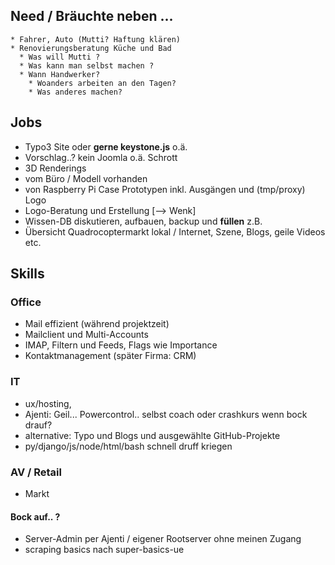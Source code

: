 
## Need / Bräuchte neben ...

<pre><code>* Fahrer, Auto (Mutti? Haftung klären)
* Renovierungsberatung Küche und Bad
  * Was will Mutti ?
  * Was kann man selbst machen ?
  * Wann Handwerker?
    * Woanders arbeiten an den Tagen?
    * Was anderes machen?</code></pre>

## Jobs
* Typo3 Site oder **gerne keystone.js** o.ä. 
 * Vorschlag..? kein Joomla o.ä. Schrott
* 3D Renderings 
 * vom Büro / Modell vorhanden
 * von Raspberry Pi Case Prototypen inkl. Ausgängen und (tmp/proxy) Logo
* Logo-Beratung und Erstellung [--> Wenk]
* Wissen-DB diskutieren, aufbauen, backup und **füllen** z.B.
 * Übersicht Quadrocoptermarkt lokal / Internet, Szene, Blogs, geile Videos etc.

## Skills
### Office
* Mail effizient (während projektzeit)
 * Mailclient und Multi-Accounts
 * IMAP, Filtern und Feeds, Flags wie Importance
 * Kontaktmanagement (später Firma: CRM)

### IT
* ux/hosting, 
 * Ajenti: Geil... Powercontrol.. selbst coach oder crashkurs wenn bock drauf?
* alternative: Typo und Blogs und ausgewählte GitHub-Projekte 
* py/django/js/node/html/bash schnell druff kriegen

### AV / Retail
* Markt


#### Bock auf.. ?

* Server-Admin per Ajenti / eigener Rootserver ohne meinen Zugang
* scraping basics nach super-basics-ue